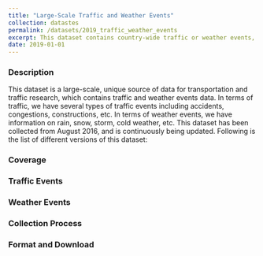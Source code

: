 ```yaml
---
title: "Large-Scale Traffic and Weather Events"
collection: datastes
permalink: /datasets/2019_traffic_weather_events
excerpt: This dataset contains country-wide traffic or weather events, which are continuously being collected from August 2016. Examples of traffic events are accident, congestion, and construction. Examples of weather events are rain, snow, and storm. 
date: 2019-01-01
---
```

### Description 
This dataset is a large-scale, unique source of data for transportation and traffic research, which contains traffic and weather events data. In terms of traffic, we have several types of traffic events including accidents, congestions, constructions, etc. In terms of weather events, we have information on rain, snow, storm, cold weather, etc. This dataset has been collected from August 2016, and is continuously being updated. Following is the list of different versions of this dataset: 


### Coverage

### Traffic Events

### Weather Events

### Collection Process

### Format and Download
